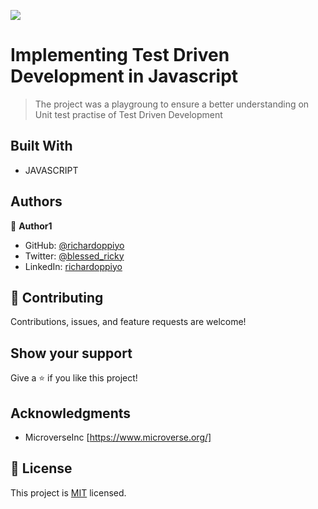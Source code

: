 ![](https://img.shields.io/badge/Microverse-blueviolet)

# Implementing Test Driven Development in Javascript

> The project was a playgroung to ensure a better understanding on Unit test practise of Test Driven Development

## Built With

- JAVASCRIPT

## Authors

👤 **Author1**

- GitHub: [@richardoppiyo](https://github.com/richardoppiyo)
- Twitter: [@blessed_ricky](https://twitter.com/blessed_ricky)
- LinkedIn: [richardoppiyo](https://linkedin.com/in/richardoppiyo)

## 🤝 Contributing

Contributions, issues, and feature requests are welcome!

## Show your support

Give a ⭐️ if you like this project!

## Acknowledgments

- MicroverseInc [https://www.microverse.org/]

## 📝 License

This project is [MIT](./MIT.md) licensed.
